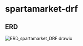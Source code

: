 # spartamarket-drf
## ERD
![ERD_spartamarket_DRF drawio](https://github.com/user-attachments/assets/15a853f4-237c-483e-b2d9-262e828e9ac4)
